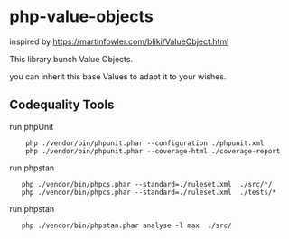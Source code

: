 # php-value-objects

inspired by https://martinfowler.com/bliki/ValueObject.html

This library bunch Value Objects.

you can inherit this base Values to adapt it to your wishes.

## Codequality Tools
run phpUnit
```
    php ./vendor/bin/phpunit.phar --configuration ./phpunit.xml
    php ./vendor/bin/phpunit.phar --coverage-html ./coverage-report
```
 
run phpstan
```
   php ./vendor/bin/phpcs.phar --standard=./ruleset.xml  ./src/*/
   php ./vendor/bin/phpcs.phar --standard=./ruleset.xml  ./tests/*
```
run phpstan
```
   php ./vendor/bin/phpstan.phar analyse -l max  ./src/
```
